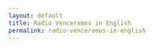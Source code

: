 ```yaml
---
layout: default
title: Radio Venceremos in English
permalink: radio-venceremos-in-english
---
```

<!-- Add an essay or interpretive material below this line,
using HTML or markdown.  Do not modify this file above this line -->

